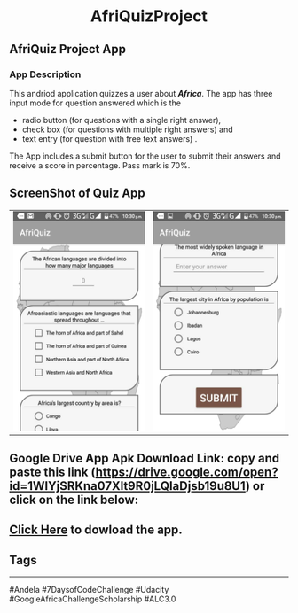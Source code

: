 <h1 style="text-align: center;">AfriQuizProject</h1>

<h2>AfriQuiz Project App</h2>

<h3>App Description</h3>

This andriod application quizzes a user about <strong><em>Africa</em></strong>.
  The app has three input mode for question answered which is the
 <ul>
  <li>radio button (for questions with a single right answer), </li>
  <li> check box (for questions with multiple right answers) and </li>
  <li> text entry (for question with free text answers) .</li>
  </ul>

The App includes a submit button for the user to submit their answers and receive a score in percentage.
Pass mark is 70%.

ScreenShot of Quiz App
-------------------------
<table>
    <tr>
        <td>
            <img alt="AfriQuiz Screenshot 1" src="app/src/main/res/drawable/AfriQuiz1.jpeg">
        </td>
        <td>
            <img alt="AfriQuiz Screenshot 1" src="app/src/main/res/drawable/AfriQuiz2.jpeg">
        </td>
    </tr>
</table>

Google Drive App Apk Download Link: copy and paste this link (https://drive.google.com/open?id=1WlYjSRKna07Xlt9R0jLQIaDjsb19u8U1) or click on the link below:
------------------------------------------------------------------------------------------------------------------------------
## [Click Here](https://drive.google.com/open?id=1WlYjSRKna07Xlt9R0jLQIaDjsb19u8U1) to dowload the app.



## Tags
----------
#Andela #7DaysofCodeChallenge #Udacity #GoogleAfricaChallengeScholarship #ALC3.0 

</div>
